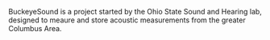 BuckeyeSound is a project started by the Ohio State Sound and Hearing lab, designed to meaure and store acoustic measurements from the greater Columbus Area. 
